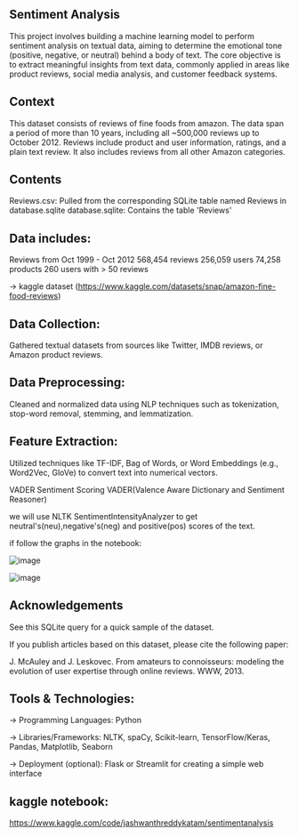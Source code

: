 ## Sentiment Analysis 

This project involves building a machine learning model to perform sentiment analysis on textual data,
aiming to determine the emotional tone (positive, negative, or neutral) behind a body of text. 
The core objective is to extract meaningful insights from text data, commonly applied in areas
like product reviews, social media analysis, and customer feedback systems.

## Context
This dataset consists of reviews of fine foods from amazon.
The data span a period of more than 10 years, including all ~500,000 reviews up to October 2012. 
Reviews include product and user information, ratings, and a plain text review. 
It also includes reviews from all other Amazon categories.

## Contents
Reviews.csv: Pulled from the corresponding SQLite table named Reviews in database.sqlite
database.sqlite: Contains the table 'Reviews'

## Data includes:

Reviews from Oct 1999 - Oct 2012
568,454 reviews
256,059 users
74,258 products
260 users with > 50 reviews

-> kaggle dataset (https://www.kaggle.com/datasets/snap/amazon-fine-food-reviews)

## Data Collection:
Gathered textual datasets from sources like Twitter,
IMDB reviews, or Amazon product reviews.

## Data Preprocessing: 
Cleaned and normalized data using NLP techniques such as tokenization,
stop-word removal, stemming, and lemmatization.

## Feature Extraction: 
Utilized techniques like TF-IDF, Bag of Words,
or Word Embeddings (e.g., Word2Vec, GloVe) to convert text into numerical vectors.

VADER Sentiment Scoring
VADER(Valence Aware Dictionary and Sentiment Reasoner)

we will use NLTK SentimentIntensityAnalyzer to get neutral's(neu),negative's(neg) and positive(pos) scores of the text.

if follow the graphs in the notebook:

![image](https://github.com/user-attachments/assets/6b93b777-dd91-48c4-a12b-b7ff0aaa7e3d)

![image](https://github.com/user-attachments/assets/9cce115b-aa04-4d25-aa9b-ddf933e6448f)


## Acknowledgements
See this SQLite query for a quick sample of the dataset.

If you publish articles based on this dataset, please cite the following paper:

J. McAuley and J. Leskovec. From amateurs to connoisseurs: modeling the evolution of user expertise through online reviews. WWW, 2013.

## Tools & Technologies:

 -> Programming Languages: Python

 -> Libraries/Frameworks: NLTK, spaCy, Scikit-learn, TensorFlow/Keras, Pandas, Matplotlib, Seaborn

 -> Deployment (optional): Flask or Streamlit for creating a simple web interface

## kaggle notebook:
https://www.kaggle.com/code/jashwanthreddykatam/sentimentanalysis
